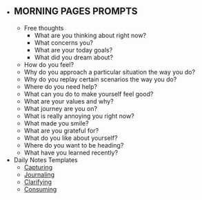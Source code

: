 - ## **MORNING PAGES PROMPTS**
    - Free thoughts
        - What are you thinking about right now?
        - What concerns you?
        - What are your today goals?
        - What did you dream about?
    - How do you feel?
    - Why do you approach a particular situation the way you do?
    - Why do you replay certain scenarios the way you do?
    - Where do you need help?
    - What can you do to make yourself feel good?
    - What are your values and why?
    - What journey are you on?
    - What is really annoying you right now?
    - What made you smile?
    - What are you grateful for?
    - What do you like about yourself?
    - Where do you want to be heading?
    - What have you learned recently?
- Daily Notes Templates
    - [Capturing](<Capturing.md>)
    - [Journaling](<Journaling.md>)
    - [Clarifying](<Clarifying.md>)
    - [Consuming](<Consuming.md>)
